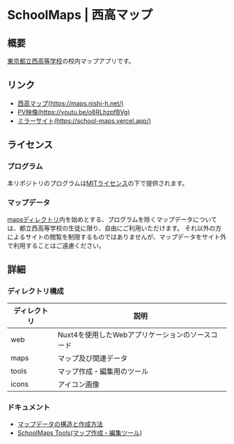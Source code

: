# SchoolMaps | 西高マップ

## 概要

[東京都立西高等学校](https://www.metro.ed.jp/nishi-h/)の校内マップアプリです。

## リンク

- [西高マップ(https://maps.nishi-h.net/)](https://maps.nishi-h.net/)
- [PV映像(https://youtu.be/o8RLhzpfBVg)](https://youtu.be/o8RLhzpfBVg)
- [ミラーサイト(https://school-maps.vercel.app/)](https://school-maps.vercel.app/)

## ライセンス

### プログラム

本リポジトリのプログラムは[MITライセンス](./LICENSE)の下で提供されます。

### マップデータ

[mapsディレクトリ](./maps/)内を始めとする、プログラムを除くマップデータについては、都立西高等学校の生徒に限り、自由にご利用いただけます。
それ以外の方によるサイトの閲覧を制限するものではありませんが、マップデータをサイト外で利用することはご遠慮ください。

## 詳細

### ディレクトリ構成

| ディレクトリ | 説明 |
|------------|------|
| web        | Nuxt4を使用したWebアプリケーションのソースコード |
| maps       | マップ及び関連データ |
| tools      | マップ作成・編集用のツール |
| icons      | アイコン画像 |

### ドキュメント

- [マップデータの構造と作成方法](./MapData.md)
- [SchoolMaps Tools(マップ作成・編集ツール)](./tools/README.md)
